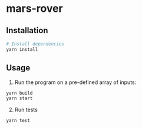 # mars-rover

## Installation

```bash
# Install dependencies
yarn install
```

## Usage

1. Run the program on a pre-defined array of inputs:

```bash
yarn build
yarn start
```

2. Run tests

```bash
yarn test
```
